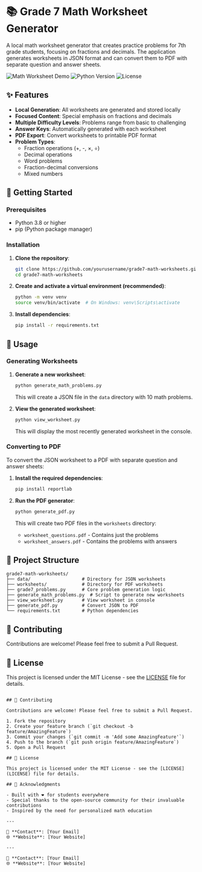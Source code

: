 # 📚 Grade 7 Math Worksheet Generator

A local math worksheet generator that creates practice problems for 7th grade students, focusing on fractions and decimals. The application generates worksheets in JSON format and can convert them to PDF with separate question and answer sheets.

![Math Worksheet Demo](https://img.shields.io/badge/Status-Active-brightgreen) 
![Python Version](https://img.shields.io/badge/Python-3.8%2B-blue) 
![License](https://img.shields.io/badge/License-MIT-green)

## ✨ Features

- **Local Generation**: All worksheets are generated and stored locally
- **Focused Content**: Special emphasis on fractions and decimals
- **Multiple Difficulty Levels**: Problems range from basic to challenging
- **Answer Keys**: Automatically generated with each worksheet
- **PDF Export**: Convert worksheets to printable PDF format
- **Problem Types**:
  - Fraction operations (+, -, ×, ÷)
  - Decimal operations
  - Word problems
  - Fraction-decimal conversions
  - Mixed numbers

## 🚀 Getting Started

### Prerequisites

- Python 3.8 or higher
- pip (Python package manager)

### Installation

1. **Clone the repository**:
   ```bash
   git clone https://github.com/yourusername/grade7-math-worksheets.git
   cd grade7-math-worksheets
   ```

2. **Create and activate a virtual environment (recommended)**:
   ```bash
   python -m venv venv
   source venv/bin/activate  # On Windows: venv\Scripts\activate
   ```

3. **Install dependencies**:
   ```bash
   pip install -r requirements.txt
   ```
## 📝 Usage

### Generating Worksheets

1. **Generate a new worksheet**:
   ```bash
   python generate_math_problems.py
   ```
   This will create a JSON file in the `data` directory with 10 math problems.

2. **View the generated worksheet**:
   ```bash
   python view_worksheet.py
   ```
   This will display the most recently generated worksheet in the console.

### Converting to PDF

To convert the JSON worksheet to a PDF with separate question and answer sheets:

1. **Install the required dependencies**:
   ```bash
   pip install reportlab
   ```

2. **Run the PDF generator**:
   ```bash
   python generate_pdf.py
   ```
   This will create two PDF files in the `worksheets` directory:
   - `worksheet_questions.pdf` - Contains just the problems
   - `worksheet_answers.pdf` - Contains the problems with answers

## 📁 Project Structure

```
grade7-math-worksheets/
├── data/                   # Directory for JSON worksheets
├── worksheets/             # Directory for PDF worksheets
├── grade7_problems.py      # Core problem generation logic
├── generate_math_problems.py  # Script to generate new worksheets
├── view_worksheet.py       # View worksheet in console
├── generate_pdf.py         # Convert JSON to PDF
└── requirements.txt        # Python dependencies
```

## 🤝 Contributing

Contributions are welcome! Please feel free to submit a Pull Request.

## 📄 License

This project is licensed under the MIT License - see the [LICENSE](LICENSE) file for details.
```

## 🤝 Contributing

Contributions are welcome! Please feel free to submit a Pull Request.

1. Fork the repository
2. Create your feature branch (`git checkout -b feature/AmazingFeature`)
3. Commit your changes (`git commit -m 'Add some AmazingFeature'`)
4. Push to the branch (`git push origin feature/AmazingFeature`)
5. Open a Pull Request

## 📄 License

This project is licensed under the MIT License - see the [LICENSE](LICENSE) file for details.

## 🙏 Acknowledgments

- Built with ❤️ for students everywhere
- Special thanks to the open-source community for their invaluable contributions
- Inspired by the need for personalized math education

---

📧 **Contact**: [Your Email]  
🌐 **Website**: [Your Website]

---

📧 **Contact**: [Your Email]  
🌐 **Website**: [Your Website]
